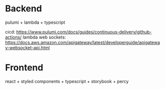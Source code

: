# Backend

pulumi + lambda + typescript

cicd: https://www.pulumi.com/docs/guides/continuous-delivery/github-actions/
lambda web sockets: https://docs.aws.amazon.com/apigateway/latest/developerguide/apigateway-websocket-api.html

# Frontend

react + styled components + typescript + storybook + percy
